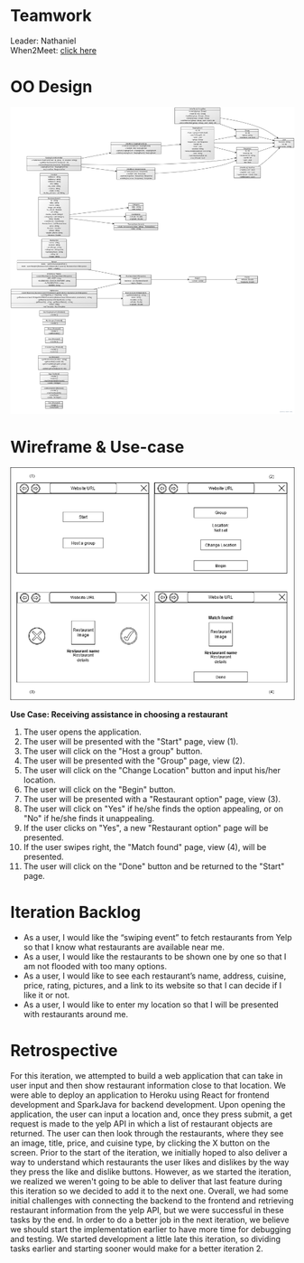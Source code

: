 # Teamwork

Leader: Nathaniel  
When2Meet: [click here](https://www.when2meet.com/?11139749-jH8B8)

# OO Design

![Update 1: UML Diagram](assets/UML-Diagram-Iteration-1-Update.png)

# Wireframe & Use-case

![Wireframe](assets/iteration1_wireframe.png)

**Use Case: Receiving assistance in choosing a restaurant**

1. The user opens the application.
2. The user will be presented with the "Start" page, view (1).
3. The user will click on the "Host a group" button.
4. The user will be presented with the "Group" page, view (2).
5. The user will click on the "Change Location" button and input his/her location.
6. The user will click on the "Begin" button.
7. The user will be presented with a "Restaurant option" page, view (3).
8. The user will click on "Yes" if he/she finds the option appealing, or on "No" if he/she finds it unappealing.
9. If the user clicks on "Yes", a new "Restaurant option" page will be presented.
10. If the user swipes right, the "Match found" page, view (4), will be presented.
11. The user will click on the "Done" button and be returned to the "Start" page.

# Iteration Backlog
- As a user, I would like the “swiping event” to fetch restaurants from Yelp so that I know what restaurants are available near me.
- As a user, I would like the restaurants to be shown one by one so that I am not flooded with too many options.
- As a user, I would like to see each restaurant’s name, address, cuisine, price, rating, pictures, and a link to its website so that I can decide if I like it or not.
- As a user, I would like to enter my location so that I will be presented with restaurants around me.



# Retrospective

For this iteration, we attempted to build a web application that can take in user input and then show restaurant information close to that location. We were able to deploy an application to Heroku using React for frontend development and SparkJava for backend development. Upon opening the application, the user can input a location and, once they press submit, a get request is made to the yelp API in which a list of restaurant objects are returned. The user can then look through the restaurants, where they see an image, title, price, and cuisine type, by clicking the X button on the screen. Prior to the start of the iteration, we initially hoped to also deliver a way to understand which restaurants the user likes and dislikes by the way they press the like and dislike buttons. However, as we started the iteration, we realized we weren't going to be able to deliver that last feature during this iteration so we decided to add it to the next one. Overall, we had some initial challenges with connecting the backend to the frontend and retrieving restaurant information from the yelp API, but we were successful in these tasks by the end. In order to do a better job in the next iteration, we believe we should start the implementation earlier to have more time for debugging and testing. We started development a little late this iteration, so dividing tasks earlier and starting sooner would make for a better iteration 2.
